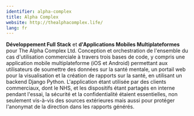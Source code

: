 ```yaml
---
identifier: alpha-complex
title: Alpha Complex
website: http://thealphacomplex.life/
lang: fr
---
```

**Développement Full Stack** et **d'Applications Mobiles Multiplateformes** pour The Alpha Complex Ltd. Conception et orchestration de l'ensemble du cas d'utilisation commerciale à travers trois bases de code, y compris une application mobile multiplateforme (iOS et Android) permettant aux utilisateurs de soumettre des données sur la santé mentale, un portail web pour la visualisation et la création de rapports sur la santé, en utilisant un backend Django Python. L'application étant utilisée par des clients commerciaux, dont le NHS, et les dispositifs étant partagés en interne pendant l'essai, la sécurité et la confidentialité étaient essentielles, non seulement vis-à-vis des sources extérieures mais aussi pour protéger l'anonymat de la direction dans les rapports générés.